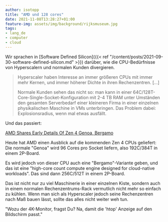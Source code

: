 ```yaml
---
author: isotopp
title: "AMD und 128 cores"
date: 2021-11-08T13:28:27+01:00
feature-img: assets/img/background/rijksmuseum.jpg
tags:
- lang_de
- computer
- cloud
---
```


Wir sprachen in
[Software Defined Silicon]({{< ref "/content/posts/2021-09-30-software-defined-silicon.md" >}}) 
darüber, wie die CPU-Bedürfnisse von Hyperscalern und normalen Kunden divergieren.

> Hyperscaler haben Interesse an immer größeren CPUs mit immer mehr Kernen, und immer höherer Dichte in ihren Rechenzentren. [...]
> 
> Normale Kunden sehen das nicht so: man kann in einer 64C/128T-Core-Single-Socket-Konfiguration mit 2-4 TB RAM unter Umständen den gesamten Serverbedarf einer kleineren Firma in einer einzelnen physikalischen Maschine in VMs unterbringen. 
> Das Problem dabei: Explosionsradius, wenn mal etwas ausfällt.

Und das passiert:

[AMD Shares Early Details Of Zen 4 Genoa, Bergamo](https://www.phoronix.com/scan.php?page=news_item&px=AMD-Zen-4-Genoa-Bergamo)

Heute hat AMD einen Ausblick auf die kommenden Zen 4 CPUs geliefert:
Die normale "Genoa" wird 96 Cores pro Socket liefern, also 192C/384T in einem 2P-Board.

Es wird jedoch von dieser CPU auch eine "Bergamo"-Variante geben, und das ist eine
"high-core count compute engine designed for cloud-native workloads". 
Das sind dann 256C/512T in einem 2P-Board.

Das ist nicht nur zu viel Maschinerie in einer einzelnen Kiste, sondern auch in einem normalen Rechenzentrums-Rack vermutlich nicht mehr so einfach zu kühlen.
Wenn man sich als Hyperscaler jedoch seine Rechenzentren nach Maß bauen lässt, sollte das alles nicht weiter weh tun.

"Wozu der 4K-Monitor, fragst Du?
Na, damit die 'htop' Anzeige auf den Bildschirm passt."